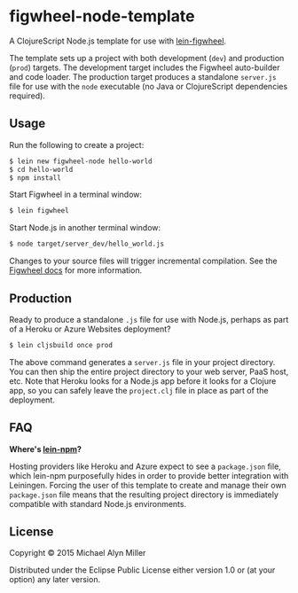 # figwheel-node-template

A ClojureScript Node.js template for use with [lein-figwheel][].

[lein-figwheel]: https://github.com/bhauman/lein-figwheel

The template sets up a project with both development (`dev`) and
production (`prod`) targets.  The development target includes the
Figwheel auto-builder and code loader.  The production target produces a
standalone `server.js` file for use with the `node` executable (no Java
or ClojureScript dependencies required).


## Usage

Run the following to create a project:

```sh
$ lein new figwheel-node hello-world
$ cd hello-world
$ npm install
```

Start Figwheel in a terminal window:

```sh
$ lein figwheel
```

Start Node.js in another terminal window:

```sh
$ node target/server_dev/hello_world.js
```

Changes to your source files will trigger incremental compilation.  See
the [Figwheel docs][] for more information.

[Figwheel docs]: https://github.com/bhauman/lein-figwheel


## Production

Ready to produce a standalone `.js` file for use with Node.js, perhaps
as part of a Heroku or Azure Websites deployment?

```sh
$ lein cljsbuild once prod
```

The above command generates a `server.js` file in your project
directory.  You can then ship the entire project directory to your web
server, PaaS host, etc.  Note that Heroku looks for a Node.js app before
it looks for a Clojure app, so you can safely leave the `project.clj`
file in place as part of the deployment.


## FAQ

**Where's [lein-npm][]?**

Hosting providers like Heroku and Azure expect to see a `package.json`
file, which lein-npm purposefully hides in order to provide better
integration with Leiningen.  Forcing the user of this template to create
and manage their own `package.json` file means that the resulting
project directory is immediately compatible with standard Node.js
environments.

[lein-npm]: https://github.com/RyanMcG/lein-npm


## License

Copyright © 2015 Michael Alyn Miller

Distributed under the Eclipse Public License either version 1.0 or (at
your option) any later version.

